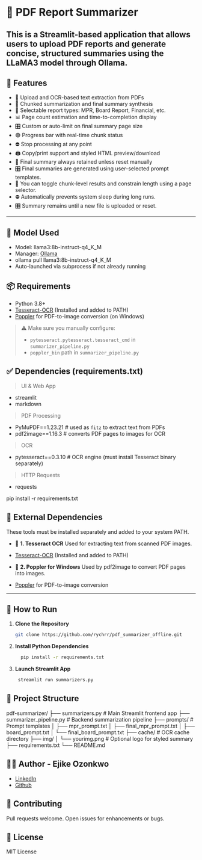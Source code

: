 # 🧠 PDF Report Summarizer
This is a **Streamlit-based application** that allows users to upload PDF reports and generate concise, structured summaries using the **LLaMA3** model through **Ollama**.
---

## 🔧 Features

- 📄 Upload and OCR-based text extraction from PDFs
- 🧩 Chunked summarization and final summary synthesis
- 🎯 Selectable report types: MPR, Board Report, Financial, etc.
- 📊 Page count estimation and time-to-completion display
- 🎛️ Custom or auto-limit on final summary page size
- 🟢 Progress bar with real-time chunk status
- ⛔ Stop processing at any point
- 🖨️ Copy/print support and styled HTML preview/download
- 🧠 Final summary always retained unless reset manually
- 🎛️ Final summaries are generated using user-selected prompt templates.
- 🧩 You can toggle chunk-level results and constrain length using a page selector.
- ⛔ Automatically prevents system sleep during long runs.
- 🎛️ Summary remains until a new file is uploaded or reset.
---

## 🧠 Model Used
- Model: llama3:8b-instruct-q4_K_M
- Manager: [Ollama](https://ollama.com/)
- ollama pull llama3:8b-instruct-q4_K_M
- Auto-launched via subprocess if not already running

## 📦 Requirements
- Python 3.8+
- [Tesseract-OCR](https://github.com/tesseract-ocr/tesseract) (Installed and added to PATH)
- [Poppler](https://github.com/oschwartz10612/poppler-windows/releases) for PDF-to-image conversion (on Windows)

> ⚠️ Make sure you manually configure:
> - `pytesseract.pytesseract.tesseract_cmd` in `summarizer_pipeline.py`
> - `poppler_bin` path in `summarizer_pipeline.py`

## ✅ Dependencies (requirements.txt)
> UI & Web App
- streamlit
- markdown
> PDF Processing
- PyMuPDF==1.23.21        # used as `fitz` to extract text from PDFs
- pdf2image==1.16.3        # converts PDF pages to images for OCR

> OCR
- pytesseract==0.3.10      # OCR engine (must install Tesseract binary separately)
> HTTP Requests
- requests

pip install -r requirements.txt

## 🔧 External Dependencies
These tools must be installed separately and added to your system PATH.

- 📌 **1. Tesseract OCR**
Used for extracting text from scanned PDF images.
- [Tesseract-OCR](https://github.com/tesseract-ocr/tesseract) (Installed and added to PATH) 

- 📌 **2. Poppler for Windows**
Used by pdf2image to convert PDF pages into images.
- [Poppler](https://github.com/oschwartz10612/poppler-windows/releases) for PDF-to-image conversion  

---
## 🏁 How to Run
1. **Clone the Repository**
   ```bash
   git clone https://github.com/rychrr/pdf_summarizer_offline.git   

2. **Install Python Dependencies**
   ```bash
     pip install -r requirements.txt

3. **Launch Streamlit App**
   ``` bash
    streamlit run summarizers.py


## 📁 Project Structure
pdf-summarizer/
├── summarizers.py              # Main Streamlit frontend app
├── summarizer_pipeline.py     # Backend summarization pipeline
├── prompts/                   # Prompt templates
│   ├── mpr_prompt.txt
│   ├── final_mpr_prompt.txt
│   ├── board_prompt.txt
│   └── final_board_prompt.txt
├── cache/                     # OCR cache directory
├── img/
│   └── yourimg.png            # Optional logo for styled summary
├── requirements.txt
└── README.md


## 👨‍💻 Author - Ejike Ozonkwo
- [LinkedIn](https://www.linkedin.com/in/ozonkwoejike/)
- [Github](https://github.com/rychrr)

## 🤝 Contributing
Pull requests welcome. Open issues for enhancements or bugs.

## 🧾 License
MIT License
